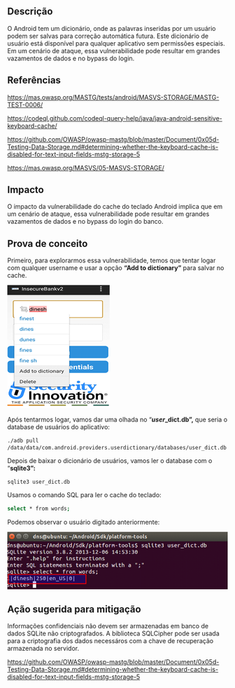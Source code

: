 ## Descrição

O Android tem um dicionário, onde as palavras inseridas por um usuário podem ser salvas para correção automática futura. Este dicionário de usuário está disponível para qualquer aplicativo sem permissões especiais. Em um cenário de ataque, essa vulnerabilidade pode resultar em grandes vazamentos de dados e no bypass do login.

## Referências

https://mas.owasp.org/MASTG/tests/android/MASVS-STORAGE/MASTG-TEST-0006/

https://codeql.github.com/codeql-query-help/java/java-android-sensitive-keyboard-cache/

https://github.com/OWASP/owasp-mastg/blob/master/Document/0x05d-Testing-Data-Storage.md#determining-whether-the-keyboard-cache-is-disabled-for-text-input-fields-mstg-storage-5

https://mas.owasp.org/MASVS/05-MASVS-STORAGE/

## Impacto

O impacto da vulnerabilidade do cache do teclado Android implica que em um cenário de ataque, essa vulnerabilidade pode resultar em grandes vazamentos de dados e no bypass do login do banco.

## Prova de conceito

Primeiro, para explorarmos essa vulnerabilidade, temos que tentar logar com qualquer username e usar a opção  **“Add to dictionary”** para salvar no cache.

![.img/logincache.png](.img/logincache.png)

Após tentarmos logar, vamos dar uma olhada no  “***user*_dict.db”,** que seria o database de usuários do aplicativo:

```
./adb pull /data/data/com.android.providers.userdictionary/databases/user_dict.db

```

Depois de baixar o dicionário de usuários, vamos ler o database com o “**sqlite3”:**

```
sqlite3 user_dict.db
```

Usamos o comando SQL para ler o cache do teclado:

```bash
select * from words;
```

Podemos observar o usuário digitado anteriormente:

![.img/cachefinal.png](.img/cachefinal.png)

## Ação sugerida para mitigação

Informações confidenciais não devem ser armazenadas em banco de dados SQLite não criptografados. A biblioteca SQLCipher pode ser usada para a criptografia dos dados necessáros com a chave de recuperação armazenada no servidor.

https://github.com/OWASP/owasp-mastg/blob/master/Document/0x05d-Testing-Data-Storage.md#determining-whether-the-keyboard-cache-is-disabled-for-text-input-fields-mstg-storage-5

